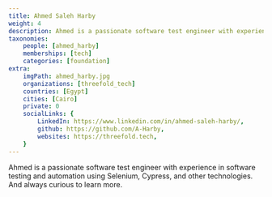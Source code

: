 ```yaml
---
title: Ahmed Saleh Harby
weight: 4
description: Ahmed is a passionate software test engineer with experience in software testing and automation ....
taxonomies:
    people: [ahmed_harby]
    memberships: [tech]
    categories: [foundation]
extra:
    imgPath: ahmed_harby.jpg
    organizations: [threefold_tech]
    countries: [Egypt]
    cities: [Cairo]
    private: 0
    socialLinks: {
        LinkedIn: https://www.linkedin.com/in/ahmed-saleh-harby/,
        github: https://github.com/A-Harby,
        websites: https://threefold.tech,
    }
---
```


Ahmed is a passionate software test engineer with experience in software testing and automation using Selenium, Cypress, and other technologies. And always curious to learn more.   
